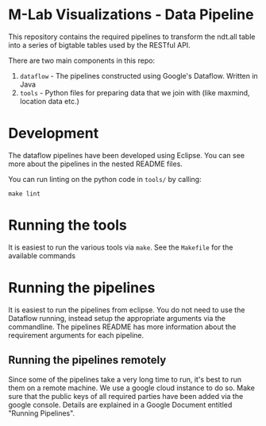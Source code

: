 # M-Lab Visualizations - Data Pipeline

This repository contains the required pipelines to transform the ndt.all
table into a series of bigtable tables used by the RESTful API.

There are two main components in this repo:

1. `dataflow` - The pipelines constructed using Google's Dataflow. Written in Java
2. `tools` - Python files for preparing data that we join with (like maxmind,
location data etc.)

# Development

The dataflow pipelines have been developed using Eclipse. You can see more
about the pipelines in the nested README files.

You can run linting on the python code in `tools/` by calling:

`make lint`

# Running the tools

It is easiest to run the various tools via `make`.
See the `Makefile` for the available commands

# Running the pipelines

It is easiest to run the pipelines from eclipse.
You do not need to use the Dataflow running, instead setup the appropriate
arguments via the commandline. The pipelines README has more information
about the requirement arguments for each pipeline.

## Running the pipelines remotely

Since some of the pipelines take a very long time to run, it's best to run them
on a remote machine. We use a google cloud instance to do so. Make sure that
the public keys of all required parties have been added via the google console.
Details are explained in a Google Document entitled "Running Pipelines".